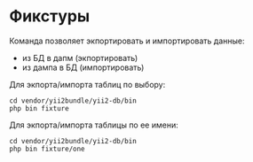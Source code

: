 Фикстуры
===

Команда позволяет экпортировать и импортировать данные:

* из БД в дапм (экпортировать)
* из дампа в БД (импортировать)

Для экпорта/импорта таблиц по выбору:

```
cd vendor/yii2bundle/yii2-db/bin
php bin fixture
```

Для экпорта/импорта таблицы по ее имени:

```
cd vendor/yii2bundle/yii2-db/bin
php bin fixture/one
```